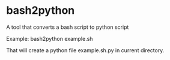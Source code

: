 # bash2python
A tool that converts a bash script to python script

Example:
  bash2python  example.sh

That will create a python file example.sh.py in current directory.
